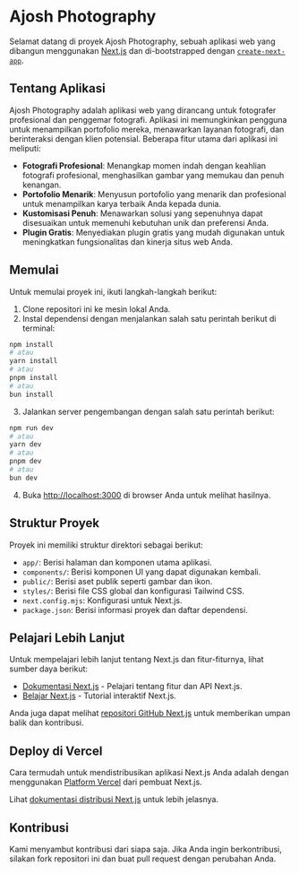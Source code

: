 # Ajosh Photography

Selamat datang di proyek Ajosh Photography, sebuah aplikasi web yang dibangun menggunakan [Next.js](https://nextjs.org/) dan di-bootstrapped dengan [`create-next-app`](https://github.com/vercel/next.js/tree/canary/packages/create-next-app).

## Tentang Aplikasi

Ajosh Photography adalah aplikasi web yang dirancang untuk fotografer profesional dan penggemar fotografi. Aplikasi ini memungkinkan pengguna untuk menampilkan portofolio mereka, menawarkan layanan fotografi, dan berinteraksi dengan klien potensial. Beberapa fitur utama dari aplikasi ini meliputi:

- **Fotografi Profesional**: Menangkap momen indah dengan keahlian fotografi profesional, menghasilkan gambar yang memukau dan penuh kenangan.
- **Portofolio Menarik**: Menyusun portofolio yang menarik dan profesional untuk menampilkan karya terbaik Anda kepada dunia.
- **Kustomisasi Penuh**: Menawarkan solusi yang sepenuhnya dapat disesuaikan untuk memenuhi kebutuhan unik dan preferensi Anda.
- **Plugin Gratis**: Menyediakan plugin gratis yang mudah digunakan untuk meningkatkan fungsionalitas dan kinerja situs web Anda.

## Memulai

Untuk memulai proyek ini, ikuti langkah-langkah berikut:

1. Clone repositori ini ke mesin lokal Anda.
2. Instal dependensi dengan menjalankan salah satu perintah berikut di terminal:

```bash
npm install
# atau
yarn install
# atau
pnpm install
# atau
bun install
```

3. Jalankan server pengembangan dengan salah satu perintah berikut:

```bash
npm run dev
# atau
yarn dev
# atau
pnpm dev
# atau
bun dev
```

4. Buka [http://localhost:3000](http://localhost:3000) di browser Anda untuk melihat hasilnya.

## Struktur Proyek

Proyek ini memiliki struktur direktori sebagai berikut:

- `app/`: Berisi halaman dan komponen utama aplikasi.
- `components/`: Berisi komponen UI yang dapat digunakan kembali.
- `public/`: Berisi aset publik seperti gambar dan ikon.
- `styles/`: Berisi file CSS global dan konfigurasi Tailwind CSS.
- `next.config.mjs`: Konfigurasi untuk Next.js.
- `package.json`: Berisi informasi proyek dan daftar dependensi.

## Pelajari Lebih Lanjut

Untuk mempelajari lebih lanjut tentang Next.js dan fitur-fiturnya, lihat sumber daya berikut:

- [Dokumentasi Next.js](https://nextjs.org/docs) - Pelajari tentang fitur dan API Next.js.
- [Belajar Next.js](https://nextjs.org/learn) - Tutorial interaktif Next.js.

Anda juga dapat melihat [repositori GitHub Next.js](https://github.com/vercel/next.js/) untuk memberikan umpan balik dan kontribusi.

## Deploy di Vercel

Cara termudah untuk mendistribusikan aplikasi Next.js Anda adalah dengan menggunakan [Platform Vercel](https://vercel.com/new?utm_medium=default-template&filter=next.js&utm_source=create-next-app&utm_campaign=create-next-app-readme) dari pembuat Next.js.

Lihat [dokumentasi distribusi Next.js](https://nextjs.org/docs/deployment) untuk lebih jelasnya.

## Kontribusi

Kami menyambut kontribusi dari siapa saja. Jika Anda ingin berkontribusi, silakan fork repositori ini dan buat pull request dengan perubahan Anda.